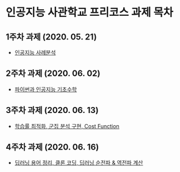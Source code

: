 # 인공지능 사관학교 프리코스 과제 목차

## 1주차 과제 (2020. 05. 21)
 * [인공지능 사례분석](https://colab.research.google.com/drive/1UkBUAIKUzZim_u-cf2YYaOpManJGV97X)
## 2주차 과제 (2020. 06. 02)
 * [파이썬과 인공지능 기초수학](https://colab.research.google.com/drive/1bGQn7IWCUwjW64pFiQc-01mhKYfXcBG0#scrollTo=tjWpl4O1oXy1)
## 3주차 과제 (2020. 06. 13)
 * [학습률 최적화, 군집 분석 구현, Cost Function](https://colab.research.google.com/drive/13W0bL72oJvOErFs3L9qkqIEjUrI2204h?hl=ko#scrollTo=3XfP0-zIXQF6)
## 4주차 과제 (2020. 06. 16)
 * [딥러닝 용어 정리, 클론 코딩, 딥러닝 순전파 & 역전파 계산](https://colab.research.google.com/drive/1giKmsKw4siXkqsjL33bzPqzuzlOMu7FY?hl=ko#scrollTo=d-zfFXLCy6jD)
